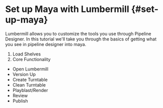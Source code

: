 # Set up Maya with Lumbermill {#set-up-maya}

Lumbermill allows you to customize the tools you use through Pipeline Designer. In this tutorial we'll take you through the basics of getting what you see in pipeline designer into maya. 

1) Load Shelves
2) Core Functionality
  - Open Lumbermill
  - Version Up
  - Create Turntable
  - Clean Turntable
  - Playblast/Render
  - Review
  - Publish